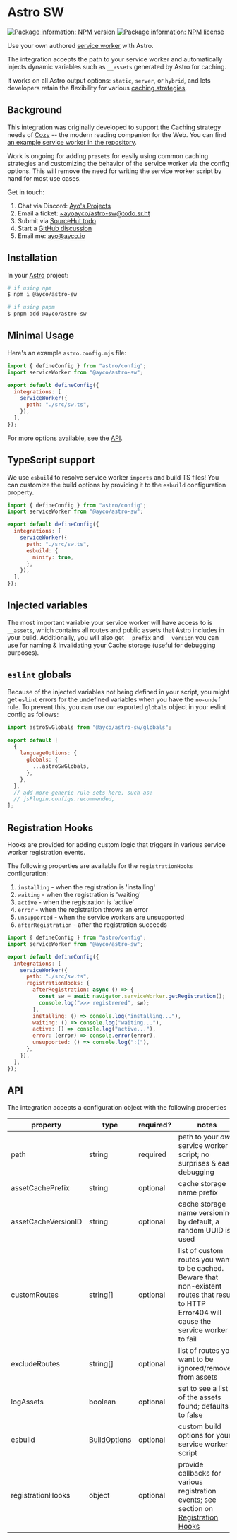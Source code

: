 # Astro SW

[![Package information: NPM version](https://img.shields.io/npm/v/@ayco/astro-sw)](https://www.npmjs.com/package/@ayco/astro-sw)
[![Package information: NPM license](https://img.shields.io/npm/l/@ayco/astro-sw)](https://www.npmjs.com/package/@ayco/astro-sw)

Use your own authored [service worker](https://developer.mozilla.org/en-US/docs/Web/API/Service_Worker_API) with Astro.

The integration accepts the path to your service worker and automatically injects dynamic variables such as `__assets` generated by Astro for caching.

It works on all Astro output options: `static`, `server`, or `hybrid`, and lets developers retain the flexibility for various [caching strategies](https://developer.chrome.com/docs/workbox/caching-strategies-overview/).

## Background

This integration was originally developed to support the Caching strategy needs of [Cozy](https://cozy.pub) -- the modern reading companion for the Web. You can find [an example service worker in the repository](https://github.com/ayoayco/Cozy/blob/main/src/sw.mjs).

Work is ongoing for adding `presets` for easily using common caching strategies and customizing the behavior of the service worker via the config options. This will remove the need for writing the service worker script by hand for most use cases.

Get in touch:
1. Chat via Discord: [Ayo's Projects](https://discord.gg/kkvW7GYNAp)
1. Email a ticket: [~ayoayco/astro-sw@todo.sr.ht](mailto:~ayoayco/astro-sw@todo.sr.ht)
1. Submit via [SourceHut todo](https://todo.sr.ht/~ayoayco/astro-sw)
1. Start a [GitHub discussion](https://github.com/ayoayco/wcb/discussions)
1. Email me: [ayo@ayco.io](mailto:ayo@ayco.io)

## Installation

In your [Astro](https://astro.build) project:

```bash
# if using npm
$ npm i @ayco/astro-sw

# if using pnpm
$ pnpm add @ayco/astro-sw
```

## Minimal Usage

Here's an example `astro.config.mjs` file:

```js
import { defineConfig } from "astro/config";
import serviceWorker from "@ayco/astro-sw";

export default defineConfig({
  integrations: [
    serviceWorker({
      path: "./src/sw.ts",
    }),
  ],
});
```

For more options available, see the [API](#api).

## TypeScript support

We use `esbuild` to resolve service worker `imports` and build TS files! You can customize the build options by providing it to the `esbuild` configuration property.

```js
import { defineConfig } from "astro/config";
import serviceWorker from "@ayco/astro-sw";

export default defineConfig({
  integrations: [
    serviceWorker({
      path: "./src/sw.ts",
      esbuild: {
        minify: true,
      },
    }),
  ],
});
```

## Injected variables

The most important variable your service worker will have access to is `__assets`, which contains all routes and public assets that Astro includes in your build. Additionally, you will also get `__prefix` and `__version` you can use for naming & invalidating your Cache storage (useful for debugging purposes).

## `eslint` globals

Because of the injected variables not being defined in your script, you might get `eslint` errors for the undefined variables when you have the `no-undef` rule. To prevent this, you can use our exported `globals` object in your eslint config as follows:

```js
import astroSwGlobals from "@ayco/astro-sw/globals";

export default [
  {
    languageOptions: {
      globals: {
        ...astroSwGlobals,
      },
    },
  },
  // add more generic rule sets here, such as:
  // jsPlugin.configs.recommended,
];
```

## Registration Hooks

Hooks are provided for adding custom logic that triggers in various service worker registration events.

The following properties are available for the `registrationHooks` configuration:

1. `installing` - when the registration is 'installing'
1. `waiting` - when the registration is 'waiting'
1. `active` - when the registration is 'active'
1. `error` - when the registration throws an error
1. `unsupported` - when the service workers are unsupported
1. `afterRegistration` - after the registration succeeds

```js
import { defineConfig } from "astro/config";
import serviceWorker from "@ayco/astro-sw";

export default defineConfig({
  integrations: [
    serviceWorker({
      path: "./src/sw.ts",
      registrationHooks: {
        afterRegistration: async () => {
          const sw = await navigator.serviceWorker.getRegistration();
          console.log(">>> registrered", sw);
        },
        installing: () => console.log("installing..."),
        waiting: () => console.log("waiting..."),
        active: () => console.log("active..."),
        error: (error) => console.error(error),
        unsupported: () => console.log(":("),
      },
    }),
  ],
});
```

## API

The integration accepts a configuration object with the following properties

| property            | type                                           | required? | notes                                                                                                                                           |
| ------------------- | ---------------------------------------------- | --------- | ----------------------------------------------------------------------------------------------------------------------------------------------- |
| path                | string                                         | required  | path to your _own_ service worker script; no surprises & easy debugging                                                                         |
| assetCachePrefix    | string                                         | optional  | cache storage name prefix                                                                                                                       |
| assetCacheVersionID | string                                         | optional  | cache storage name versioning; by default, a random UUID is used                                                                                |
| customRoutes        | string[]                                       | optional  | list of custom routes you want to be cached. Beware that non-existent routes that result to HTTP Error404 will cause the service worker to fail |
| excludeRoutes       | string[]                                       | optional  | list of routes you want to be ignored/removed from assets                                                                                       |
| logAssets           | boolean                                        | optional  | set to see a list of the assets found; defaults to false                                                                                        |
| esbuild             | [BuildOptions](https://esbuild.github.io/api/) | optional  | custom build options for your service worker script                                                                                             |
| registrationHooks   | object                                         | optional  | provide callbacks for various registration events; see section on [Registration Hooks](#registration-hooks)                                     |

